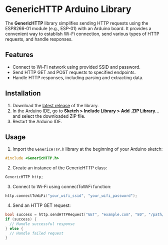 # GenericHTTP Arduino Library

The **GenericHTTP** library simplifies sending HTTP requests using the ESP8266-01 module (e.g., ESP-01) with an Arduino board. It provides a convenient way to establish Wi-Fi connection, send various types of HTTP requests, and handle responses.

## Features

- Connect to Wi-Fi network using provided SSID and password.
- Send HTTP GET and POST requests to specified endpoints.
- Handle HTTP responses, including parsing and extracting data.

## Installation

1. Download the [latest release](https://github.com/eshansajes/GenericHTTP-ESP8266-01/releases) of the library.
2. In the Arduino IDE, go to **Sketch > Include Library > Add .ZIP Library...** and select the downloaded ZIP file.
3. Restart the Arduino IDE.

## Usage

1. Import the `GenericHTTP.h` library at the beginning of your Arduino sketch:

```cpp
#include <GenericHTTP.h>
```
2. Create an instance of the GenericHTTP class:
   
```cpp
GenericHTTP http;
```

3. Connect to Wi-Fi using connectToWiFi function:
   
```cpp
http.connectToWiFi("your_wifi_ssid", "your_wifi_password");
```

4. Send an HTTP GET request:
   
```cpp
bool success = http.sendHTTPRequest("GET", "example.com", "80", "/path/to/endpoint", nullptr, nullptr);
if (success) {
  // Handle successful response
} else {
  // Handle failed request
}
```






